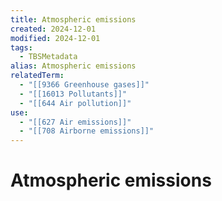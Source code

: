 ```yaml
---
title: Atmospheric emissions
created: 2024-12-01
modified: 2024-12-01
tags:
  - TBSMetadata
alias: Atmospheric emissions
relatedTerm:
  - "[[9366 Greenhouse gases]]"
  - "[[16013 Pollutants]]"
  - "[[644 Air pollution]]"
use:
  - "[[627 Air emissions]]"
  - "[[708 Airborne emissions]]"
---
```

# Atmospheric emissions
